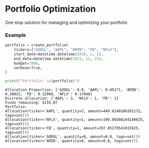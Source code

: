 # Portfolio Optimization
One stop solution for managing and optimizing your portfolio

### Example

```python
portfolio = create_portfolio(
    tickers=["GOOGL", "AAPL", "AMZN", "FB", "NFLX"],
    start_date=datetime.datetime(2010, 1, 1),
    end_date=datetime.datetime(2021, 12, 31),
    budget=1000,
    verbose=True,
)

print(f"Portfolio: \n{portfolio}")
```
    Allocation Proportion: {'GOOGL': 0.0, 'AAPL': 0.49171, 'AMZN': 0.20015, 'FB': 0.12968, 'NFLX': 0.17846}
    Discrete allocation: {'AAPL': 3, 'NFLX': 1, 'FB': 1}
    Funds remaining: $155.07
    Portfolio:
    Allocation(ticker='AAPL', quantity=3, amount=449.8140106201172, tags=set())
    Allocation(ticker='NFLX', quantity=1, amount=198.06500244140625, tags=set())
    Allocation(ticker='FB', quantity=1, amount=197.05279541015625, tags=set())
    Allocation(ticker='GOOGL', quantity=0, amount=0.0, tags=set())
    Allocation(ticker='AMZN', quantity=0, amount=0.0, tags=set())
